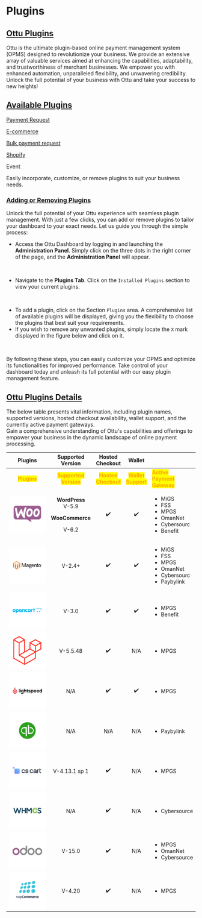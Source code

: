 # Plugins

## [Ottu Plugins](./#ottu-plugins)

Ottu is the ultimate plugin-based online payment management system (OPMS) designed to revolutionize your business. We provide an extensive array of valuable services aimed at enhancing the capabilities, adaptability, and trustworthiness of merchant businesses. We empower you with enhanced automation, unparalleled flexibility, and unwavering credibility. Unlock the full potential of your business with Ottu and take your success to new heights!

## [Available Plugins](./#available-plugins)

[Payment Request](payment-request.md)

[E-commerce](e-commerce.md)

[Bulk payment request](bulk-payment-request.md)

[Shopify](../integration.md#enhance-your-shopify-store-with-ottu)

Event

Easily incorporate, customize, or remove plugins to suit your business needs.

### [Adding or Removing Plugins](./#adding-or-removing-plugins)

Unlock the full potential of your Ottu experience with seamless plugin management. With just a few clicks, you can add or remove plugins to tailor your dashboard to your exact needs. Let us guide you through the simple process:

* Access the Ottu Dashboard by logging in and launching the **Administration Panel**. Simply click on the three dots in the right corner of the page, and the **Administration Panel** will appear.

<figure><img src="https://lh3.googleusercontent.com/LMJT_8gSqz7vdc1X2iI04XMzpl3OLkpyd0GYJfwnPr-uYWzfrc86uVfcx1fQkXhDzBRGhJ-wMUwiJHG05hmm7jtXB3yc0WBF6AnVXLFnLlGYpGRucHX_cEbYGtihY_OU9agh82wzQBM3dk8VkM1X8gk" alt=""><figcaption></figcaption></figure>

* Navigate to the **Plugins Tab**. Click on the `Installed Plugins` section to view your current plugins.

<figure><img src="https://lh6.googleusercontent.com/lNNDHeuOrbDgbKa_yyPjIi7v_3CMq1RQDBmt_FPTfWWHSUxAv_tY9Abp1nTBgioBdicC_s0IVoq4PfCVEI8CC54-EXnFJWLqt0gF-QUsBeadPU45j1Vls59cjOOWZMLRVLAxNK9fvqhwn9DfUZM4plQ" alt=""><figcaption></figcaption></figure>

* To add a plugin, click on the Section `Plugins` area. A comprehensive list of available plugins will be displayed, giving you the flexibility to choose the plugins that best suit your requirements.
* If you wish to remove any unwanted plugins, simply locate the `X` mark displayed in the figure below and click on it.

<figure><img src="https://lh5.googleusercontent.com/qK31xDfjmqY_1-6q5YOTce8_K_UQKxthncLlzkr1pO1eU9mebG9qefFlrN09MfueTnkd52-iq9VQ-4cNmpbCGfHEdqeb9eOSgo2AWUCaIWiVfAjgRfgrqX2z418Q09gyyhcEQB4-Xl5F_s1dXkBA4xs" alt=""><figcaption></figcaption></figure>

By following these steps, you can easily customize your OPMS and optimize its functionalities for improved performance. Take control of your dashboard today and unleash its full potential with our easy plugin management feature.

## [Ottu Plugins Details](./#ottu-plugins-details)

The below table presents vital information, including plugin names, supported versions, hosted checkout availability, wallet support, and the currently active payment gateways. \
Gain a comprehensive understanding of Ottu's capabilities and offerings to empower your business in the dynamic landscape of online payment processing.

<table data-header-hidden data-full-width="true"><thead><tr><th width="163" align="center">Plugins</th><th align="center">Supported Version</th><th align="center">Hosted Checkout</th><th align="center">Wallet</th><th></th></tr></thead><tbody><tr><td align="center"><mark style="color:orange;"><strong>Plugins</strong></mark></td><td align="center"><mark style="color:orange;"><strong>Supported</strong></mark> <br><mark style="color:orange;"><strong>Version</strong></mark></td><td align="center"><mark style="color:orange;"><strong>Hosted</strong></mark> <br><mark style="color:orange;"><strong>Checkout</strong></mark></td><td align="center"><mark style="color:orange;"><strong>Wallet</strong></mark> <br><mark style="color:orange;"><strong>Support</strong></mark></td><td>      <mark style="color:orange;"><strong>Active</strong></mark> <br>    <mark style="color:orange;"><strong>Payment</strong></mark>                   <br>    <mark style="color:orange;"><strong>Gateway</strong></mark></td></tr><tr><td align="center"><img src="../../.gitbook/assets/39.png" alt=""> </td><td align="center"><p><strong>WordPress</strong> <br>V-5.9</p><p><strong>WooCommerce</strong></p><p>V-6.2</p></td><td align="center"><span data-gb-custom-inline data-tag="emoji" data-code="2714">✔️</span></td><td align="center"><span data-gb-custom-inline data-tag="emoji" data-code="2714">✔️</span></td><td><ul><li>MiGS</li><li>FSS</li><li>MPGS</li><li>OmanNet</li><li>Cybersourc</li><li>Benefit</li></ul></td></tr><tr><td align="center"> <img src="../../.gitbook/assets/Magento.png" alt=""> </td><td align="center">V-2.4+</td><td align="center"><span data-gb-custom-inline data-tag="emoji" data-code="2714">✔️</span></td><td align="center"><span data-gb-custom-inline data-tag="emoji" data-code="2714">✔️</span></td><td><ul><li>MiGS </li><li>FSS </li><li>MPGS</li><li>OmanNet</li><li>Cybersourc</li><li>Paybylink</li></ul></td></tr><tr><td align="center"><img src="../../.gitbook/assets/33.png" alt=""> </td><td align="center">V-3.0</td><td align="center"><span data-gb-custom-inline data-tag="emoji" data-code="2714">✔️</span></td><td align="center"><span data-gb-custom-inline data-tag="emoji" data-code="2714">✔️</span></td><td><ul><li>MPGS</li><li>Benefit</li></ul></td></tr><tr><td align="center"><img src="../../.gitbook/assets/41.png" alt=""></td><td align="center">V-5.5.48</td><td align="center"><span data-gb-custom-inline data-tag="emoji" data-code="2714">✔️</span></td><td align="center">N/A</td><td><ul><li>MPGS</li></ul></td></tr><tr><td align="center"><img src="../../.gitbook/assets/35.png" alt=""> </td><td align="center">N/A</td><td align="center"><span data-gb-custom-inline data-tag="emoji" data-code="2714">✔️</span></td><td align="center"><span data-gb-custom-inline data-tag="emoji" data-code="2714">✔️</span></td><td><ul><li>MPGS</li></ul></td></tr><tr><td align="center"><img src="../../.gitbook/assets/32.png" alt=""> </td><td align="center">N/A</td><td align="center">N/A</td><td align="center">N/A</td><td><ul><li>Paybylink</li></ul></td></tr><tr><td align="center"><img src="../../.gitbook/assets/37.png" alt=""></td><td align="center">V-4.13.1 sp 1</td><td align="center"><span data-gb-custom-inline data-tag="emoji" data-code="2714">✔️</span></td><td align="center">N/A</td><td><ul><li>MPGS</li></ul></td></tr><tr><td align="center"><img src="../../.gitbook/assets/38.png" alt=""></td><td align="center">N/A</td><td align="center"><span data-gb-custom-inline data-tag="emoji" data-code="2714">✔️</span></td><td align="center">N/A</td><td><ul><li>Cybersource</li></ul></td></tr><tr><td align="center"><img src="../../.gitbook/assets/40.png" alt=""> </td><td align="center">V-15.0</td><td align="center"><span data-gb-custom-inline data-tag="emoji" data-code="2714">✔️</span></td><td align="center">N/A</td><td><ul><li>MPGS</li><li>OmanNet</li><li>Cybersource </li></ul></td></tr><tr><td align="center"><img src="../../.gitbook/assets/34.png" alt=""></td><td align="center">V-4.20</td><td align="center"><span data-gb-custom-inline data-tag="emoji" data-code="2714">✔️</span></td><td align="center">N/A</td><td><ul><li>MPGS</li></ul></td></tr></tbody></table>
